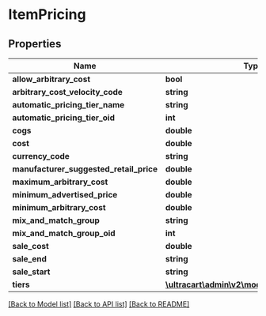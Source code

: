 # ItemPricing

## Properties
Name | Type | Description | Notes
------------ | ------------- | ------------- | -------------
**allow_arbitrary_cost** | **bool** |  | [optional] 
**arbitrary_cost_velocity_code** | **string** |  | [optional] 
**automatic_pricing_tier_name** | **string** |  | [optional] 
**automatic_pricing_tier_oid** | **int** |  | [optional] 
**cogs** | **double** |  | [optional] 
**cost** | **double** |  | [optional] 
**currency_code** | **string** |  | [optional] 
**manufacturer_suggested_retail_price** | **double** |  | [optional] 
**maximum_arbitrary_cost** | **double** |  | [optional] 
**minimum_advertised_price** | **double** |  | [optional] 
**minimum_arbitrary_cost** | **double** |  | [optional] 
**mix_and_match_group** | **string** |  | [optional] 
**mix_and_match_group_oid** | **int** |  | [optional] 
**sale_cost** | **double** |  | [optional] 
**sale_end** | **string** |  | [optional] 
**sale_start** | **string** |  | [optional] 
**tiers** | [**\ultracart\admin\v2\models\ItemPricingTier[]**](ItemPricingTier.md) |  | [optional] 

[[Back to Model list]](../README.md#documentation-for-models) [[Back to API list]](../README.md#documentation-for-api-endpoints) [[Back to README]](../README.md)


